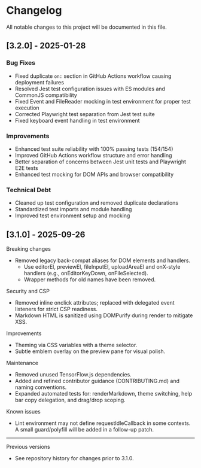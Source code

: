 # Changelog

All notable changes to this project will be documented in this file.

## [3.2.0] - 2025-01-28

### Bug Fixes
- Fixed duplicate `on:` section in GitHub Actions workflow causing deployment failures
- Resolved Jest test configuration issues with ES modules and CommonJS compatibility
- Fixed Event and FileReader mocking in test environment for proper test execution
- Corrected Playwright test separation from Jest test suite
- Fixed keyboard event handling in test environment

### Improvements
- Enhanced test suite reliability with 100% passing tests (154/154)
- Improved GitHub Actions workflow structure and error handling
- Better separation of concerns between Jest unit tests and Playwright E2E tests
- Enhanced test mocking for DOM APIs and browser compatibility

### Technical Debt
- Cleaned up test configuration and removed duplicate declarations
- Standardized test imports and module handling
- Improved test environment setup and mocking

## [3.1.0] - 2025-09-26

Breaking changes
- Removed legacy back-compat aliases for DOM elements and handlers.
  - Use editorEl, previewEl, fileInputEl, uploadAreaEl and onX-style handlers (e.g., onEditorKeyDown, onFileSelected).
  - Wrapper methods for old names have been removed.

Security and CSP
- Removed inline onclick attributes; replaced with delegated event listeners for strict CSP readiness.
- Markdown HTML is sanitized using DOMPurify during render to mitigate XSS.

Improvements
- Theming via CSS variables with a theme selector.
- Subtle emblem overlay on the preview pane for visual polish.

Maintenance
- Removed unused TensorFlow.js dependencies.
- Added and refined contributor guidance (CONTRIBUTING.md) and naming conventions.
- Expanded automated tests for: renderMarkdown, theme switching, help bar copy delegation, and drag/drop scoping.

Known issues
- Lint environment may not define requestIdleCallback in some contexts. A small guard/polyfill will be added in a follow-up patch.

---

Previous versions
- See repository history for changes prior to 3.1.0.
